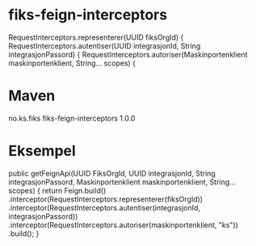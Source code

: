 # fiks-feign-interceptors
RequestInterceptors.representerer(UUID fiksOrgId) {
RequestInterceptors.autentiser(UUID integrasjonId, String integrasjonPassord) {
RequestInterceptors.autoriser(Maskinportenklient maskinportenklient, String... scopes) {

# Maven
<dependency>
  <groupId>no.ks.fiks</groupId>
  <artifactId>fiks-feign-interceptors</artifactId>
  <version>1.0.0</version>
</dependency>

# Eksempel

public <FeignApi> getFeignApi(UUID FiksOrgId, UUID integrasjonId, String integrasjonPassord, Maskinportenklient maskinportenklient, String... scopes) {
	return Feign.build()
	.interceptor(RequestInterceptors.representerer(fiksOrgId))
        .interceptor(RequestInterceptors.autentiser(integrasjonId, integrasjonPassord))
        .interceptor(RequestInterceptors.autoriser(maskinportenklient, "ks"))
	.build();
}
